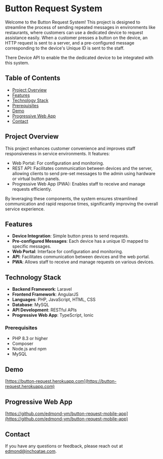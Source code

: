 # Button Request System

Welcome to the Button Request System! This project is designed to streamline the process of sending repeated messages in environments like restaurants, where customers can use a dedicated device to request assistance easily. When a customer presses a button on the device, an HTTP request is sent to a server, and a pre-configured message corresponding to the device's Unique ID is sent to the staff.

There Device API to enable the the dedicated device to be integrated with this system.

## Table of Contents

- [Project Overview](#project-overview)
- [Features](#features)
- [Technology Stack](#technology-stack)
- [Prerequisites](#prerequisites)
- [Demo](#demo)
- [Progressive Web App](#progressive-web-app)
- [Contact](#contact)
  
## Project Overview

This project enhances customer convenience and improves staff responsiveness in service environments. It features:

- Web Portal: For configuration and monitoring.
- REST API: Facilitates communication between devices and the server, allowing clients to send pre-set messages to the admin using hardware or virtual button panels.
- Progressive Web App (PWA): Enables staff to receive and manage requests efficiently.

By leveraging these components, the system ensures streamlined communication and rapid response times, significantly improving the overall service experience.

## Features

- **Device Integration**: Simple button press to send requests.
- **Pre-configured Messages**: Each device has a unique ID mapped to specific messages.
- **Web Portal**: Interface for configuration and monitoring.
- **API**: Facilitates communication between devices and the web portal.
- **PWA**: Allows staff to receive and manage requests on various devices.

## Technology Stack

- **Backend Framework**: Laravel
- **Frontend Framework**: AngularJS
- **Languages**: PHP, JavaScript, HTML, CSS
- **Database**: MySQL
- **API Development**: RESTful APIs
- **Progressive Web App**: TypeScript, Ionic


### Prerequisites

- PHP 8.3 or higher
- Composer
- Node.js and npm
- MySQL

## Demo
[https://button-request.herokuapp.com](https://button-request.herokuapp.com)
## Progressive Web App
[https://github.com/edmond-ym/button-request-mobile-app](https://github.com/edmond-ym/button-request-mobile-app)
## Contact

If you have any questions or feedback, please reach out at [edmond@inchoatae.com](mailto:edmond@inchoatae.com).



